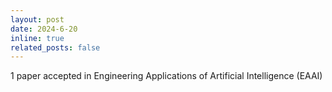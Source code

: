 ```yaml
---
layout: post
date: 2024-6-20
inline: true
related_posts: false
---
```


1 paper accepted in Engineering Applications of Artificial Intelligence (EAAI)
